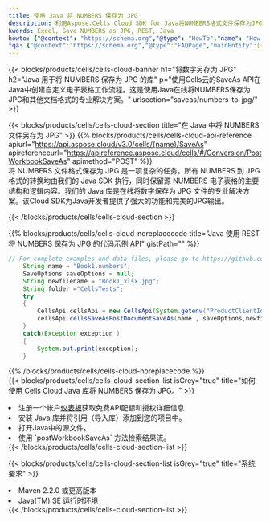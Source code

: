 ```yaml
---
title: 使用 Java 将 NUMBERS 保存为 JPG
description: 利用Aspose.Cells Cloud SDK for Java将NUMBERS格式文件保存为JPG格式文件。
kwords: Excel, Save NUMBERS as JPG, REST, Java
howto: {"@context": "https://schema.org","@type": "HowTo","name": "How to save NUMBERS as JPG using the Cells Cloud Java library.","description": "How to save NUMBERS as JPG using the Cells Cloud Java library.","image": {"@type": "ImageObject"},"url": "/java/saveas/numbers-to-jpg/","step": [{ "@type": "HowToStep","name": "How to save NUMBERS as JPG using the Cells Cloud Java library. step 1", "image": {"@type": "ImageObject",},"url": "/java/saveas/numbers-to-jpg/","text": "Register an account at <a href='https://dashboard.aspose.cloud/'>Dashboard</a> to get free API quota & authorization details",},{ "@type": "HowToStep","name": "How to save NUMBERS as JPG using the Cells Cloud Java library. step 1", "image": {"@type": "ImageObject",},"url": "/java/saveas/numbers-to-jpg/","text": "Install Java library and add the reference (import the library) to your project.",},{ "@type": "HowToStep","name": "How to save NUMBERS as JPG using the Cells Cloud Java library. step 1", "image": {"@type": "ImageObject",},"url": "/java/saveas/numbers-to-jpg/","text": "Open the source file in Java.",},{ "@type": "HowToStep","name": "How to save NUMBERS as JPG using the Cells Cloud Java library. step 1", "image": {"@type": "ImageObject",},"url": "/java/saveas/numbers-to-jpg/","text": "Use the `postWorkbookSaveAs` method to retrieve the resulting stream.",}, ],"supply": {"@type": "HowToSupply","name": "document"},"tool": [{"@type": "HowToTool","name": "IntelliJ IDEA, Visual Studio Code, Eclipse"},{"@type": "HowToTool","name": "Aspose Cells"}],"totalTime": "PT6M"}
fqa: {"@context":"https://schema.org","@type":"FAQPage","mainEntity":[{"@type":"Question","name":"Why save file as other formats file in C# using REST API?","acceptedAnswer":{"@type":"Answer","text":"Documents are encoded in many ways, and some files may be incompatible with the software you use. To open and read such files, just save them as appropriate file formats.<br/><ol><li>Install .NET SDK and add the reference (import the library) to your project.</li><li>Open the source file in C# using REST API.</li><li>Call the PostWorkbookSaveAsRequest() method, passing an output filename with required extension.</li><li>Get the result of save as a separate file.</li></ol>"}},{"@type":"Question","name":"What file formats can I save as with your C# library?","acceptedAnswer":{"@type":"Answer","text":"We support a variety of file formats for conversion using .NET library, including XLSX, Excel, xls , PDF, CSV, HTML, Markdown, XML, PNG, JPG, TIFF, Json, TXT and many more."}},{"@type":"Question","name":"What is the maximum allowed file size for conversion using this .NET library?","acceptedAnswer":{"@type":"Answer","text":"There are no file size limits for format conversions using .NET library."}}]}
---
```

{{< blocks/products/cells/cells-cloud-banner h1="将数字另存为 JPG" h2="Java 用于将 NUMBERS 保存为 JPG 的库" p="使用Cells云的SaveAs API在Java中创建自定义电子表格工作流程。这是使用Java在线将NUMBERS保存为JPG和其他文档格式的专业解决方案。" urlsection="saveas/numbers-to-jpg/" >}}

{{< blocks/products/cells/cells-cloud-section title="在 Java 中将 NUMBERS 文件另存为 JPG" >}}
{{% blocks/products/cells/cells-cloud-api-reference apiurl="https://api.aspose.cloud/v3.0/cells/{name}/SaveAs" apireferenceurl="https://apireference.aspose.cloud/cells/#/Conversion/PostWorkbookSaveAs" apimethod="POST" %}}
<br/>
将 NUMBERS 文件格式保存为 JPG 是一项复杂的任务。所有 NUMBERS 到 JPG 格式的转换均由我们的 Java SDK 执行，同时保留源 NUMBERS 电子表格的主要结构和逻辑内容。我们的 Java 库是在线将数字保存为 JPG 文件的专业解决方案。该Cloud SDK为Java开发者提供了强大的功能和完美的JPG输出。

{{< /blocks/products/cells/cells-cloud-section >}}

{{% blocks/products/cells/cells-cloud-noreplacecode title="Java 使用 REST 将 NUMBERS 保存为 JPG 的代码示例 API" gistPath="" %}}
  
```java
// For complete examples and data files, please go to https://github.com/aspose-cells-cloud/aspose-cells-cloud-java/
    String name = "Book1.numbers";
    SaveOptions saveOptions = null;
    String newfilename = "Book1_xlsx.jpg";
    String folder ="CellsTests";
    try 
    {
        CellsApi cellsApi = new CellsApi(System.getenv("ProductClientId"), System.getenv("ProductClientSecret"));
        cellsApi.cellsSaveAsPostDocumentSaveAs(name , saveOptions,newfilename,false,false,folder,null,null,null,true);                       
    }
    catch(Exception exception )
    {
        System.out.print(exception);
    }
```
  
{{% /blocks/products/cells/cells-cloud-noreplacecode %}}
<br/>
{{< blocks/products/cells/cells-cloud-section-list isGrey="true" title="如何使用 Cells Cloud Java 库将 NUMBERS 保存为 JPG。" >}}
<li>注册一个帐户<a href="https://dashboard.aspose.cloud/">仪表板</a>获取免费API配额和授权详细信息</li>
<li>安装 Java 库并将引用（导入库）添加到您的项目中。</li>
<li>打开Java中的源文件。</li>
<li>使用 `postWorkbookSaveAs` 方法检索结果流。</li>
{{< /blocks/products/cells/cells-cloud-section-list >}}

{{< blocks/products/cells/cells-cloud-section-list isGrey="true" title="系统要求" >}}
<li>Maven 2.2.0 或更高版本</li>
<li>Java(TM) SE 运行时环境</li>
{{< /blocks/products/cells/cells-cloud-section-list >}}
